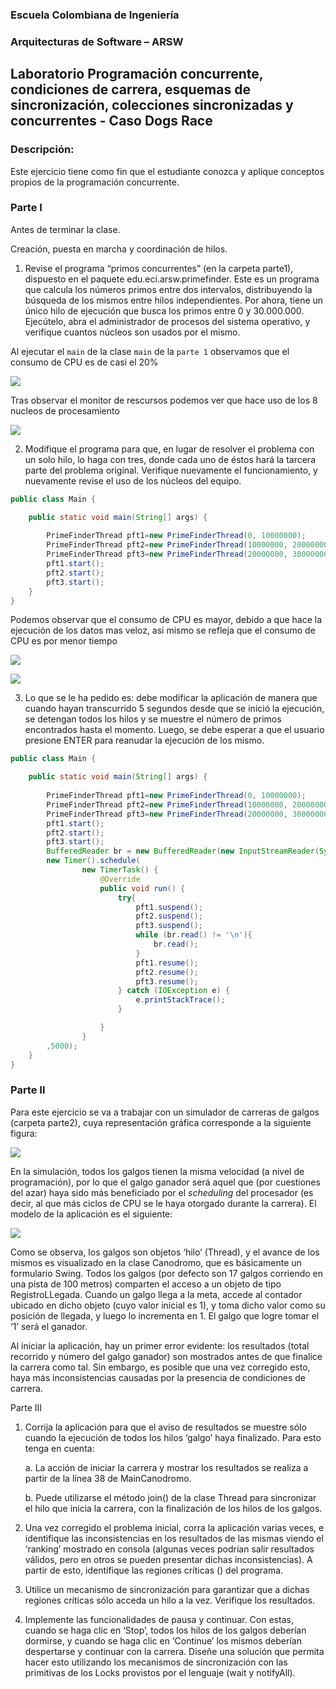 ### Escuela Colombiana de Ingeniería

### Arquitecturas de Software – ARSW
## Laboratorio Programación concurrente, condiciones de carrera, esquemas de sincronización, colecciones sincronizadas y concurrentes - Caso Dogs Race

### Descripción:
Este ejercicio tiene como fin que el estudiante conozca y aplique conceptos propios de la programación concurrente.

### Parte I 
Antes de terminar la clase.

Creación, puesta en marcha y coordinación de hilos.

1. Revise el programa “primos concurrentes” (en la carpeta parte1), dispuesto en el paquete edu.eci.arsw.primefinder. Este es un programa que calcula los números primos entre dos intervalos, distribuyendo la búsqueda de los mismos entre hilos independientes. Por ahora, tiene un único hilo de ejecución que busca los primos entre 0 y 30.000.000. Ejecútelo, abra el administrador de procesos del sistema operativo, y verifique cuantos núcleos son usados por el mismo.

Al ejecutar el ```main``` de la clase ```main``` de la ```parte 1``` observamos que el consumo de CPU es de casi el 20%

![](/img/media/proceso1.PNG)

Tras observar el monitor de rescursos podemos ver que hace uso de los 8 nucleos de procesamiento

![](/img/media/CPU1.PNG)

2. Modifique el programa para que, en lugar de resolver el problema con un solo hilo, lo haga con tres, donde cada uno de éstos hará la tarcera parte del problema original. Verifique nuevamente el funcionamiento, y nuevamente revise el uso de los núcleos del equipo.

```java
public class Main {

	public static void main(String[] args) {
		
		PrimeFinderThread pft1=new PrimeFinderThread(0, 10000000);
		PrimeFinderThread pft2=new PrimeFinderThread(10000000, 20000000);
		PrimeFinderThread pft3=new PrimeFinderThread(20000000, 30000000);
		pft1.start();
		pft2.start();
		pft3.start();
    }
}
```

Podemos observar que el consumo de CPU es mayor, debido a que hace la ejecución de los datos mas veloz, asi mismo se refleja que el consumo de CPU es por menor tiempo

![](/img/media/proceso2.PNG)

![](/img/media/CPU2.PNG)

3. Lo que se le ha pedido es: debe modificar la aplicación de manera que cuando hayan transcurrido 5 segundos desde que se inició la ejecución, se detengan todos los hilos y se muestre el número de primos encontrados hasta el momento. Luego, se debe esperar a que el usuario presione ENTER para reanudar la ejecución de los mismo.

```java
public class Main {

	public static void main(String[] args) {
		
		PrimeFinderThread pft1=new PrimeFinderThread(0, 10000000);
		PrimeFinderThread pft2=new PrimeFinderThread(10000000, 20000000);
		PrimeFinderThread pft3=new PrimeFinderThread(20000000, 30000000);
		pft1.start();
		pft2.start();
		pft3.start();
		BufferedReader br = new BufferedReader(new InputStreamReader(System.in));
		new Timer().schedule(
				new TimerTask() {
					@Override
					public void run() {
						try{
							pft1.suspend();
							pft2.suspend();
							pft3.suspend();
							while (br.read() != '\n'){
								br.read();
							}
							pft1.resume();
							pft2.resume();
							pft3.resume();
						} catch (IOException e) {
							e.printStackTrace();
						}

					}
				}
		,5000);
	}
}
```


### Parte II 


Para este ejercicio se va a trabajar con un simulador de carreras de galgos (carpeta parte2), cuya representación gráfica corresponde a la siguiente figura:

![](./img/media/image1.png)

En la simulación, todos los galgos tienen la misma velocidad (a nivel de programación), por lo que el galgo ganador será aquel que (por cuestiones del azar) haya sido más beneficiado por el *scheduling* del
procesador (es decir, al que más ciclos de CPU se le haya otorgado durante la carrera). El modelo de la aplicación es el siguiente:

![](./img/media/image2.png)

Como se observa, los galgos son objetos ‘hilo’ (Thread), y el avance de los mismos es visualizado en la clase Canodromo, que es básicamente un formulario Swing. Todos los galgos (por defecto son 17 galgos corriendo en una pista de 100 metros) comparten el acceso a un objeto de tipo
RegistroLLegada. Cuando un galgo llega a la meta, accede al contador ubicado en dicho objeto (cuyo valor inicial es 1), y toma dicho valor como su posición de llegada, y luego lo incrementa en 1. El galgo que
logre tomar el ‘1’ será el ganador.

Al iniciar la aplicación, hay un primer error evidente: los resultados (total recorrido y número del galgo ganador) son mostrados antes de que finalice la carrera como tal. Sin embargo, es posible que una vez corregido esto, haya más inconsistencias causadas por la presencia de condiciones de carrera.

Parte III

1.  Corrija la aplicación para que el aviso de resultados se muestre
    sólo cuando la ejecución de todos los hilos ‘galgo’ haya finalizado.
    Para esto tenga en cuenta:

    a.  La acción de iniciar la carrera y mostrar los resultados se realiza a partir de la línea 38 de MainCanodromo.

    b.  Puede utilizarse el método join() de la clase Thread para sincronizar el hilo que inicia la carrera, con la finalización de los hilos de los galgos.

2.  Una vez corregido el problema inicial, corra la aplicación varias
    veces, e identifique las inconsistencias en los resultados de las
    mismas viendo el ‘ranking’ mostrado en consola (algunas veces
    podrían salir resultados válidos, pero en otros se pueden presentar
    dichas inconsistencias). A partir de esto, identifique las regiones
    críticas () del programa.

3.  Utilice un mecanismo de sincronización para garantizar que a dichas
    regiones críticas sólo acceda un hilo a la vez. Verifique los
    resultados.

4.  Implemente las funcionalidades de pausa y continuar. Con estas,
    cuando se haga clic en ‘Stop’, todos los hilos de los galgos
    deberían dormirse, y cuando se haga clic en ‘Continue’ los mismos
    deberían despertarse y continuar con la carrera. Diseñe una solución que permita hacer esto utilizando los mecanismos de sincronización con las primitivas de los Locks provistos por el lenguaje (wait y notifyAll).

